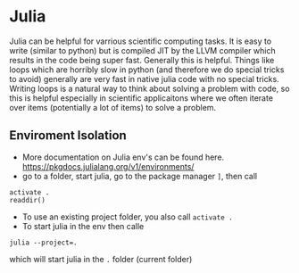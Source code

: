  # Julia
 
 Julia can be helpful for varrious scientific computing tasks. It is easy to write (similar to python) but is compiled JIT by the LLVM compiler which results in the code being super fast. Generally this is helpful. Things like loops which are horribly slow in python (and therefore we do special tricks to avoid) generally are very fast in native julia code with no special tricks. Writing loops is a natural way to think about solving a problem with code, so this is helpful especially in scientific applicaitons where we often iterate over items (potentially a lot of items) to solve a problem. 
 
 ## Enviroment Isolation
 
 * More documentation on Julia env's can be found here. https://pkgdocs.julialang.org/v1/environments/
 * go to a folder, start julia, go to the package manager `]`, then call 
 ```
 activate .
 readdir()
 ```
 * To use an existing project folder, you also call `activate .`
 * To start julia in the env then calle
 ```
 julia --project=.
 ```
 which will start julia in the `.` folder (current folder)
